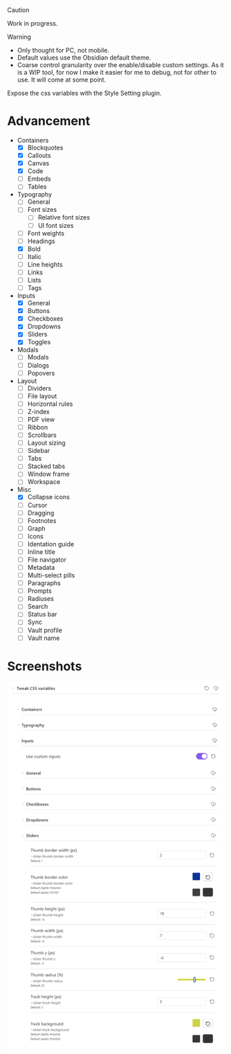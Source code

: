 > [!CAUTION]
> Work in progress.

> [!WARNING]
> - Only thought for PC, not mobile.
> - Default values use the Obsidian default theme.
> - Coarse control granularity over the enable/disable custom settings. As it is a WIP tool, for now I make it easier for me to debug, not for other to use. It will come at some point.

Expose the css variables with the Style Setting plugin.

# Advancement

- Containers
  - [x] Blockquotes
  - [x] Callouts
  - [x] Canvas
  - [x] Code
  - [ ] Embeds
  - [ ] Tables
- Typography
  - [ ] General
  - [ ] Font sizes
    - [ ] Relative font sizes
    - [ ] UI font sizes
  - [ ] Font weights
  - [ ] Headings
  - [x] Bold
  - [ ] Italic
  - [ ] Line heights
  - [ ] Links
  - [ ] Lists
  - [ ] Tags
- Inputs
  - [x] General
  - [x] Buttons
  - [x] Checkboxes
  - [x] Dropdowns
  - [x] Sliders
  - [x] Toggles
- Modals
  - [ ] Modals
  - [ ] Dialogs
  - [ ] Popovers
- Layout
  - [ ] Dividers
  - [ ] File layout
  - [ ] Horizontal rules
  - [ ] Z-index
  - [ ] PDF view
  - [ ] Ribbon
  - [ ] Scrollbars
  - [ ] Layout sizing
  - [ ] Sidebar
  - [ ] Tabs
  - [ ] Stacked tabs
  - [ ] Window frame
  - [ ] Workspace
- Misc
  - [x] Collapse icons
  - [ ] Cursor
  - [ ] Dragging
  - [ ] Footnotes
  - [ ] Graph
  - [ ] Icons
  - [ ] Identation guide
  - [ ] Inline title
  - [ ] File navigator
  - [ ] Metadata
  - [ ] Multi-select pills
  - [ ] Paragraphs
  - [ ] Prompts
  - [ ] Radiuses
  - [ ] Search
  - [ ] Status bar
  - [ ] Sync
  - [ ] Vault profile
  - [ ] Vault name

# Screenshots

![settings](screenshots/settings.png)